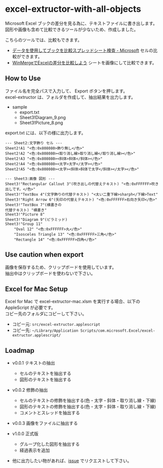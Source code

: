 # excel-extructor-with-all-objects

Microsoft Excel ブックの差分を見る為に、テキストファイルに書き出します。  
図形や画像も含めて比較できるツールが少ないため、作成しました。  

こちらのツールでは、比較もできます。

- [データを使用してブックを比較スプレッドシート検査 - Microsoft](https://support.microsoft.com/ja-jp/office/データを使用してブックを比較スプレッドシート検査-ebaf3d62-2af5-4cb1-af7d-e958cc5fad42) セルの比較ができます。
- [WinMergeでExcelの差分を比較しよう](https://tech.robotpayment.co.jp/entry/2023/03/23/070000) シートを画像にして比較できます。

## How to Use

ファイル名を完全パスで入力して、 Export ボタンを押します。  
excel-extructor は、フォルダを作成して、抽出結果を出力します。  

- sample
  - export.txt
  - Sheet3!Diagram_9.png
  - Sheet3!Picture_8.png

export.txt には、以下の様に出力します。

```
--- Sheet2:文字飾り セル ---
Sheet2!A1 "<色:0x808080>飾り無し</色>"
Sheet2!A2 "<色:0x808080><取り消し線>取り消し線</取り消し線></色>"
Sheet2!A3 "<色:0x808080><斜体>斜体</斜体></色>"
Sheet2!A4 "<色:0x808080><太字>太字</太字></色>"
Sheet2!A5 "<色:0x808080><太字><斜体>斜体で太字</斜体></太字></色>"

--- Sheet3:画像 図形 ---
Sheet3!"Rectangular Callout 3"(吹き出しの代替えテキスト) "<色:0xFFFFFF>吹き出しです。</色>"
Sheet3!"TextBox 4"(文字飾りの代替テキスト) "<太い二重下線>sharph</下線>Text"
Sheet3!"Right Arrow 6"(矢印の代替えテキスト) "<色:0xFFFFFF>右向き矢印</色>"
Sheet3!"TextBox 7"(横書きの
代替テキスト) "横書き"
Sheet3!"Picture 8"
Sheet3!"Diagram 9"(ピラミッド)
Sheet3!"Group 11"
    "Oval 12" "<色:0xFFFFFF>丸</色>"
    "Isosceles Triangle 13" "<色:0xFFFFFF>三角</色>"
    "Rectangle 14" "<色:0xFFFFFF>四角</色>"
```

## Use caution when export

画像を保存するため、クリップボードを使用しています。  
抽出中はクリップボードを使わないで下さい。  

## Excel for Mac Setup

Excel for Mac で excel-extructor-mac.xlsm を実行する場合、以下の AppleScript が必要です。  
コピー先のフォルダにコピーして下さい。  

- コピー元: `src/excel-extructor.applescript`
- コピー先: `~/Library/Application Scripts/com.microsoft.Excel/excel-extructor.applescript/`

## Loadmap

- v0.0.1 テキストの抽出
  - セルのテキストを抽出する
  - 図形のテキストを抽出する
- v0.0.2 修飾の抽出
  - セルのテキストの修飾を抽出する(色・太字・斜体・取り消し線・下線)
  - 図形のテキストの修飾を抽出する(色・太字・斜体・取り消し線・下線)
  - コメントとスレッドを抽出する
- v0.0.3 画像をファイルに抽出する
- v1.0.0 正式版
  - グループ化した図形を抽出する
  - 経過表示を追加

- 他に出力したい物があれば、[issue](https://github.com/suzukimitsuru/excel-extructor-with-all-objects/issues) でリクエストして下さい。 
